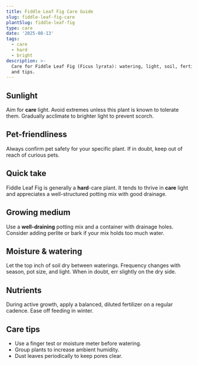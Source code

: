 ```yaml
---
title: Fiddle Leaf Fig Care Guide
slug: fiddle-leaf-fig-care
plantSlug: fiddle-leaf-fig
type: care
date: '2025-08-13'
tags:
  - care
  - hard
  - bright
description: >-
  Care for Fiddle Leaf Fig (Ficus lyrata): watering, light, soil, fertilizing,
  and tips.
---
```

## Sunlight
Aim for **care** light. Avoid extremes unless this plant is known to tolerate them. Gradually acclimate to brighter light to prevent scorch.

## Pet-friendliness
Always confirm pet safety for your specific plant. If in doubt, keep out of reach of curious pets.

## Quick take
Fiddle Leaf Fig is generally a **hard**-care plant. It tends to thrive in **care** light and appreciates a well-structured potting mix with good drainage.

## Growing medium
Use a **well-draining** potting mix and a container with drainage holes. Consider adding perlite or bark if your mix holds too much water.

## Moisture & watering
Let the top inch of soil dry between waterings. Frequency changes with season, pot size, and light. When in doubt, err slightly on the dry side.

## Nutrients
During active growth, apply a balanced, diluted fertilizer on a regular cadence. Ease off feeding in winter.

## Care tips
- Use a finger test or moisture meter before watering.
- Group plants to increase ambient humidity.
- Dust leaves periodically to keep pores clear.
